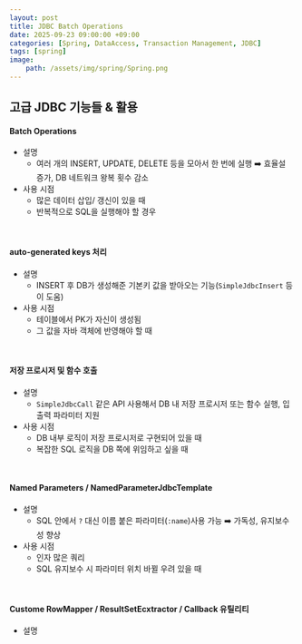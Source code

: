 ```yaml
---
layout: post
title: JDBC Batch Operations
date: 2025-09-23 09:00:00 +09:00
categories: [Spring, DataAccess, Transaction Management, JDBC]
tags: [spring]
image:
    path: /assets/img/spring/Spring.png
---
```


## 고급 JDBC 기능들 & 활용

#### Batch Operations

- 설명
  - 여러 개의 INSERT, UPDATE, DELETE 등을 모아서 한 번에 실행 ➡️ 효율설 증가, DB 네트워크 왕복 횟수 감소
- 사용 시점
  - 많은 데이터 삽입/ 갱신이 있을 때
  - 반복적으로 SQL을 실행해야 할 경우

<br>

#### auto-generated keys 처리

- 설명
  - INSERT 후 DB가 생성해준 기본키 값을 받아오는 기능(`SimpleJdbcInsert` 등이 도움)
- 사용 시점
  - 테이블에서 PK가 자신이 생성됨
  - 그 값을 자바 객체에 반영해야 할 때

<br>

#### 저장 프로시저 및 함수 호출

- 설명
  - `SimpleJdbcCall` 같은 API 사용해서 DB 내 저장 프로시저 또는 함수 실행, 입출력 파라미터 지원
- 사용 시점
  - DB 내부 로직이 저장 프로시저로 구현되어 있을 때
  - 복잡한 SQL 로직을 DB 쪽에 위임하고 싶을 때

<br>

#### Named Parameters / NamedParameterJdbcTemplate

- 설명
  - SQL 안에서 `?` 대신 이름 붙은 파라미터(`:name`)사용 가능 ➡️ 가독성, 유지보수성 향상 
- 사용 시점
  - 인자 많은 쿼리
  - SQL 유지보수 시 파라미터 위치 바뀔 우려 있을 때

<br>

#### Custome RowMapper / ResultSetEcxtractor / Callback 유틸리티

- 설명